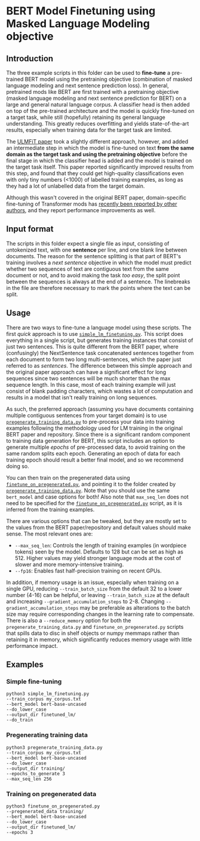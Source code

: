 # BERT Model Finetuning using Masked Language Modeling objective

## Introduction

The three example scripts in this folder can be used to **fine-tune** a pre-trained BERT model using the pretraining objective (combination of masked language modeling and next sentence prediction loss). In general, pretrained mods like BERT are first trained with a pretraining objective (masked language modeling and next sentence prediction for BERT) on a large and general natural language corpus. A classifier head is then added on top of the pre-trained architecture and the model is quickly fine-tuned on a target task, while still (hopefully) retaining its general language understanding. This greatly reduces overfitting and yields state-of-the-art results, especially when training data for the target task are limited.

The [ULMFiT paper](https://arxiv.org/abs/1801.06146) took a slightly different approach, however, and added an intermediate step in which the model is fine-tuned on text **from the same domain as the target task and using the pretraining objective** before the final stage in which the classifier head is added and the model is trained on the target task itself. This paper reported significantly improved results from this step, and found that they could get high-quality classifications even with only tiny numbers (<1000) of labelled training examples, as long as they had a lot of unlabelled data from the target domain.

Although this wasn't covered in the original BERT paper, domain-specific fine-tuning of Transformer mods has [recently been reported by other authors](https://arxiv.org/pdf/1905.05583.pdf), and they report performance improvements as well.

## Input format

The scripts in this folder expect a single file as input, consisting of untokenized text, with one **sentence** per line, and one blank line between documents. The reason for the sentence splitting is that part of BERT's training involves a _next sentence_ objective in which the model must predict whether two sequences of text are contiguous text from the same document or not, and to avoid making the task _too easy_, the split point between the sequences is always at the end of a sentence. The linebreaks in the file are therefore necessary to mark the points where the text can be split.

## Usage

There are two ways to fine-tune a language model using these scripts. The first _quick_ approach is to use [`simple_lm_finetuning.py`](./simple_lm_finetuning.py). This script does everything in a single script, but generates training instances that consist of just two sentences. This is quite different from the BERT paper, where (confusingly) the NextSentence task concatenated sentences together from each document to form two long multi-sentences, which the paper just referred to as _sentences_. The difference between this simple approach and the original paper approach can have a significant effect for long sequences since two sentences will be much shorter than the max sequence length. In this case, most of each training example will just consist of blank padding characters, which wastes a lot of computation and results in a model that isn't really training on long sequences.

As such, the preferred approach (assuming you have documents containing multiple contiguous sentences from your target domain) is to use [`pregenerate_training_data.py`](./pregenerate_training_data.py) to pre-process your data into training examples following the methodology used for LM training in the original BERT paper and repository. Since there is a significant random component to training data generation for BERT, this script includes an option to generate multiple _epochs_ of pre-processed data, to avoid training on the same random splits each epoch. Generating an epoch of data for each training epoch should result a better final model, and so we recommend doing so.

You can then train on the pregenerated data using [`finetune_on_pregenerated.py`](./finetune_on_pregenerated.py), and pointing it to the folder created by [`pregenerate_training_data.py`](./pregenerate_training_data.py). Note that you should use the same `bert_model` and case options for both! Also note that `max_seq_len` does not need to be specified for the [`finetune_on_pregenerated.py`](./finetune_on_pregenerated.py) script, as it is inferred from the training examples.

There are various options that can be tweaked, but they are mostly set to the values from the BERT paper/repository and default values should make sense. The most relevant ones are:

- `--max_seq_len`: Controls the length of training examples (in wordpiece tokens) seen by the model. Defaults to 128 but can be set as high as 512. Higher values may yield stronger language mods at the cost of slower and more memory-intensive training.
- `--fp16`: Enables fast half-precision training on recent GPUs.

In addition, if memory usage is an issue, especially when training on a single GPU, reducing `--train_batch_size` from the default 32 to a lower number (4-16) can be helpful, or leaving `--train_batch_size` at the default and increasing `--gradient_accumulation_steps` to 2-8. Changing `--gradient_accumulation_steps` may be preferable as alterations to the batch size may require corresponding changes in the learning rate to compensate. There is also a `--reduce_memory` option for both the `pregenerate_training_data.py` and `finetune_on_pregenerated.py` scripts that spills data to disc in shelf objects or numpy memmaps rather than retaining it in memory, which significantly reduces memory usage with little performance impact.

## Examples

### Simple fine-tuning

```
python3 simple_lm_finetuning.py 
--train_corpus my_corpus.txt 
--bert_model bert-base-uncased 
--do_lower_case 
--output_dir finetuned_lm/
--do_train
```

### Pregenerating training data

```
python3 pregenerate_training_data.py
--train_corpus my_corpus.txt
--bert_model bert-base-uncased
--do_lower_case
--output_dir training/
--epochs_to_generate 3
--max_seq_len 256
```

### Training on pregenerated data

```
python3 finetune_on_pregenerated.py
--pregenerated_data training/
--bert_model bert-base-uncased
--do_lower_case
--output_dir finetuned_lm/
--epochs 3
```

